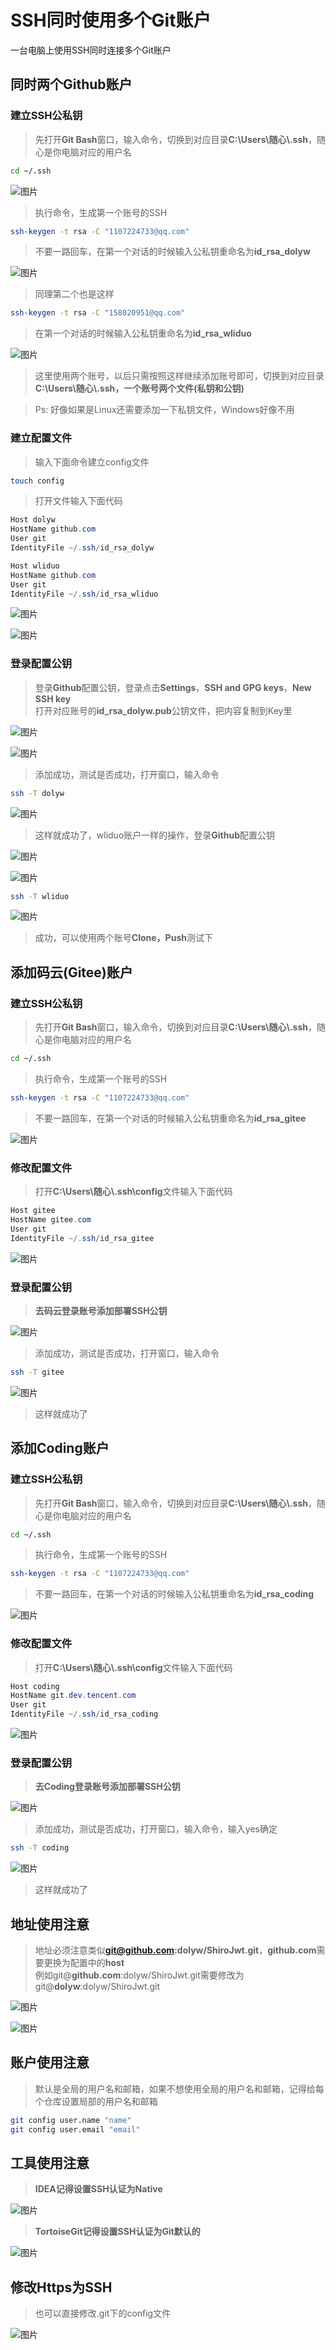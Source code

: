 # SSH同时使用多个Git账户

一台电脑上使用SSH同时连接多个Git账户

## 同时两个Github账户

### 建立SSH公私钥

> 先打开**Git Bash**窗口，输入命令，切换到对应目录**C:\Users\随心\\.ssh**，随心是你电脑对应的用户名

```bash
cd ~/.ssh
```

![图片](https://cdn.dolyw.com/2019/11/20191105005.png)

> 执行命令，生成第一个账号的SSH

```bash
ssh-keygen -t rsa -C "1107224733@qq.com"
```

> 不要一路回车，在第一个对话的时候输入公私钥重命名为**id_rsa_dolyw**

![图片](https://cdn.dolyw.com/2019/11/20191105006.png)

> 同理第二个也是这样

```bash
ssh-keygen -t rsa -C "158020951@qq.com"
```

> 在第一个对话的时候输入公私钥重命名为**id_rsa_wliduo**

![图片](https://cdn.dolyw.com/2019/11/20191105007.png)

> 这里使用两个账号，以后只需按照这样继续添加账号即可，切换到对应目录**C:\Users\随心\\.ssh，一个账号两个文件(私钥和公钥)**

> Ps: 好像如果是Linux还需要添加一下私钥文件，Windows好像不用

### 建立配置文件

> 输入下面命令建立config文件

```bash
touch config
```

> 打开文件输入下面代码

```java
Host dolyw
HostName github.com
User git
IdentityFile ~/.ssh/id_rsa_dolyw

Host wliduo
HostName github.com
User git
IdentityFile ~/.ssh/id_rsa_wliduo
```

![图片](https://cdn.dolyw.com/2019/11/20191105008.png)

![图片](https://cdn.dolyw.com/2019/11/20191105009.png)

### 登录配置公钥

> 登录**Github**配置公钥，登录点击**Settings**，**SSH and GPG keys**，**New SSH key**  
> 打开对应账号的**id_rsa_dolyw.pub**公钥文件，把内容复制到Key里

![图片](https://cdn.dolyw.com/2019/11/20191105010.png)

![图片](https://cdn.dolyw.com/2019/11/20191105011.png)

> 添加成功，测试是否成功，打开窗口，输入命令

```bash
ssh -T dolyw
```

![图片](https://cdn.dolyw.com/2019/11/20191105012.png)

> 这样就成功了，wliduo账户一样的操作，登录**Github**配置公钥

![图片](https://cdn.dolyw.com/2019/11/20191105013.png)

![图片](https://cdn.dolyw.com/2019/11/20191105014.png)

```bash
ssh -T wliduo
```

![图片](https://cdn.dolyw.com/2019/11/20191105015.png)

> 成功，可以使用两个账号**Clone，Push**测试下

## 添加码云(Gitee)账户

### 建立SSH公私钥

> 先打开**Git Bash**窗口，输入命令，切换到对应目录**C:\Users\随心\\.ssh**，随心是你电脑对应的用户名

```bash
cd ~/.ssh
```

> 执行命令，生成第一个账号的SSH

```bash
ssh-keygen -t rsa -C "1107224733@qq.com"
```

> 不要一路回车，在第一个对话的时候输入公私钥重命名为**id_rsa_gitee**

![图片](https://cdn.dolyw.com/2019/11/20191105021.png)

### 修改配置文件

> 打开**C:\Users\随心\\.ssh\config**文件输入下面代码

```java
Host gitee
HostName gitee.com
User git
IdentityFile ~/.ssh/id_rsa_gitee
```

![图片](https://cdn.dolyw.com/2019/11/20191105023.png)

### 登录配置公钥

> **去码云登录账号添加部署SSH公钥**

![图片](https://cdn.dolyw.com/2019/11/20191105022.png)

> 添加成功，测试是否成功，打开窗口，输入命令

```bash
ssh -T gitee
```

![图片](https://cdn.dolyw.com/2019/11/20191105024.png)

> 这样就成功了

## 添加Coding账户

### 建立SSH公私钥

> 先打开**Git Bash**窗口，输入命令，切换到对应目录**C:\Users\随心\\.ssh**，随心是你电脑对应的用户名

```bash
cd ~/.ssh
```

> 执行命令，生成第一个账号的SSH

```bash
ssh-keygen -t rsa -C "1107224733@qq.com"
```

> 不要一路回车，在第一个对话的时候输入公私钥重命名为**id_rsa_coding**

![图片](https://cdn.dolyw.com/2019/11/20191106001.png)

### 修改配置文件

> 打开**C:\Users\随心\\.ssh\config**文件输入下面代码

```java
Host coding
HostName git.dev.tencent.com
User git
IdentityFile ~/.ssh/id_rsa_coding
```

![图片](https://cdn.dolyw.com/2019/11/20191106002.png)

### 登录配置公钥

> **去Coding登录账号添加部署SSH公钥**

![图片](https://cdn.dolyw.com/2019/11/20191106003.png)

> 添加成功，测试是否成功，打开窗口，输入命令，输入yes确定

```bash
ssh -T coding
```

![图片](https://cdn.dolyw.com/2019/11/20191106004.png)

> 这样就成功了

## 地址使用注意

> 地址必须注意类似**git@github.com:dolyw/ShiroJwt.git**，**github.com**需要更换为配置中的**host**  
> 例如git@**github.com**:dolyw/ShiroJwt.git需要修改为git@**dolyw**:dolyw/ShiroJwt.git

![图片](https://cdn.dolyw.com/2019/11/20191105016.png)

![图片](https://cdn.dolyw.com/2019/11/20191105017.png)

## 账户使用注意

> 默认是全局的用户名和邮箱，如果不想使用全局的用户名和邮箱，记得给每个仓库设置局部的用户名和邮箱

```bash
git config user.name "name"
git config user.email "email"
```

## 工具使用注意

> **IDEA记得设置SSH认证为Native**

![图片](https://cdn.dolyw.com/2019/11/20191105018.png)

> **TortoiseGit记得设置SSH认证为Git默认的**

![图片](https://cdn.dolyw.com/2019/11/20191105019.png)

## 修改Https为SSH

> 也可以直接修改.git下的config文件

![图片](https://cdn.dolyw.com/2019/11/20191105020.png)